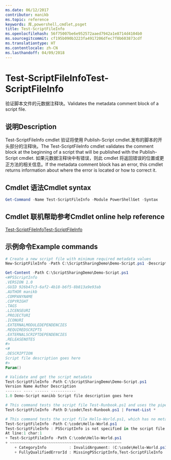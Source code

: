 ```yaml
---
ms.date: 06/12/2017
contributor: manikb
ms.topic: reference
keywords: 库,powershell,cmdlet,psget
title: Test-ScriptFileInfo
ms.openlocfilehash: 56f75007be6e952572aaed7942a1e8714d4104b0
ms.sourcegitcommit: cf195b090b3223fa4917206dfec7f0b603873cdf
ms.translationtype: HT
ms.contentlocale: zh-CN
ms.lasthandoff: 04/09/2018
---
```

# <a name="test-scriptfileinfo"></a><span data-ttu-id="6a62d-103">Test-ScriptFileInfo</span><span class="sxs-lookup"><span data-stu-id="6a62d-103">Test-ScriptFileInfo</span></span>

<span data-ttu-id="6a62d-104">验证脚本文件的元数据注释块。</span><span class="sxs-lookup"><span data-stu-id="6a62d-104">Validates the metadata comment block of a script file.</span></span>

## <a name="description"></a><span data-ttu-id="6a62d-105">说明</span><span class="sxs-lookup"><span data-stu-id="6a62d-105">Description</span></span>

<span data-ttu-id="6a62d-106">Test-ScriptFileInfo cmdlet 验证将使用 Publish-Script cmdlet.发布的脚本的开头部分的注释块。</span><span class="sxs-lookup"><span data-stu-id="6a62d-106">The Test-ScriptFileInfo cmdlet validates the comment block at the beginning of a script that will be published with the Publish-Script cmdlet.</span></span>
<span data-ttu-id="6a62d-107">如果元数据注释块中有错误，则此 cmdlet 将返回错误的位置或更正方法的相关信息。</span><span class="sxs-lookup"><span data-stu-id="6a62d-107">If the metadata comment block has an error, this cmdlet returns information about where the error is located or how to correct it.</span></span>

## <a name="cmdlet-syntax"></a><span data-ttu-id="6a62d-108">Cmdlet 语法</span><span class="sxs-lookup"><span data-stu-id="6a62d-108">Cmdlet syntax</span></span>

```powershell
Get-Command -Name Test-ScriptFileInfo -Module PowerShellGet -Syntax
```
## <a name="cmdlet-online-help-reference"></a><span data-ttu-id="6a62d-109">Cmdlet 联机帮助参考</span><span class="sxs-lookup"><span data-stu-id="6a62d-109">Cmdlet online help reference</span></span>

[<span data-ttu-id="6a62d-110">Test-ScriptFileInfo</span><span class="sxs-lookup"><span data-stu-id="6a62d-110">Test-ScriptFileInfo</span></span>](http://go.microsoft.com/fwlink/?LinkId=619791)

## <a name="example-commands"></a><span data-ttu-id="6a62d-111">示例命令</span><span class="sxs-lookup"><span data-stu-id="6a62d-111">Example commands</span></span>
```powershell
# Create a new script file with minimum required metadata values
New-ScriptFileInfo -Path C:\ScriptSharingDemo\Demo-Script.ps1 -Description "Script file description goes here"

Get-Content -Path C:\ScriptSharingDemo\Demo-Script.ps1
<#PSScriptInfo
.VERSION 1.0
.GUID 926b47c3-6af2-4b18-b6f5-8b813a9e93ab
.AUTHOR manikb
.COMPANYNAME
.COPYRIGHT
.TAGS
.LICENSEURI
.PROJECTURI
.ICONURI
.EXTERNALMODULEDEPENDENCIES
.REQUIREDSCRIPTS
.EXTERNALSCRIPTDEPENDENCIES
.RELEASENOTES
#>
<#
.DESCRIPTION
Script file description goes here
#>
Param()

# Validate and get the script metadata
Test-ScriptFileInfo -Path C:\ScriptSharingDemo\Demo-Script.ps1
Version Name Author Description
------- ---- ------ -----------
1.0 Demo-Script manikb Script file description goes here

# This command tests the script file Test-Runbook.ps1 and uses the pipeline operator to pass the results to the Format-List cmdlet to format the results.
Test-ScriptFileInfo -Path D:\code\Test-Runbook.ps1 | Format-List *

# This command tests the script file Hello-World.ps1, which has no metadata associated with it.
Test-ScriptFileInfo -Path C:\code\Hello-World.ps1
Test-ScriptFileInfo : PSScriptInfo is not specified in the script file 'C:\code\Hello-World.ps1'. You can use the Update-ScriptFileInfo with -Force or New-ScriptFileInfo cmdlet to add the PSScriptInfo to the script file.
At line:1 char:1
+ Test-ScriptFileInfo -Path C:\code\Hello-World.ps1
+ ~~~~~~~~~~~~~~~~~~~~~~~~~~~~~~~~~~~~~~~~~~~~~~~~~
    + CategoryInfo          : InvalidArgument: (C:\code\Hello-World.ps1:String) [Test-ScriptFileInfo], ArgumentException
    + FullyQualifiedErrorId : MissingPSScriptInfo,Test-ScriptFileInfo

```